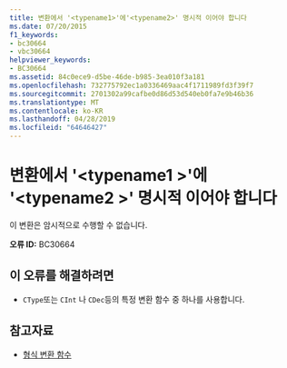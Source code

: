 ```yaml
---
title: 변환에서 '<typename1>'에'<typename2>' 명시적 이어야 합니다
ms.date: 07/20/2015
f1_keywords:
- bc30664
- vbc30664
helpviewer_keywords:
- BC30664
ms.assetid: 84c0ece9-d5be-46de-b985-3ea010f3a181
ms.openlocfilehash: 732775792ec1a0336469aac4f1711989fd3f39f7
ms.sourcegitcommit: 2701302a99cafbe0d86d53d540eb0fa7e9b46b36
ms.translationtype: MT
ms.contentlocale: ko-KR
ms.lasthandoff: 04/28/2019
ms.locfileid: "64646427"
---
```

# <a name="conversions-from-typename1-to-typename2-must-be-explicit"></a>변환에서 '\<typename1 >'에 '\<typename2 >' 명시적 이어야 합니다
이 변환은 암시적으로 수행할 수 없습니다.  
  
 **오류 ID:** BC30664  
  
## <a name="to-correct-this-error"></a>이 오류를 해결하려면  
  
- `CType`또는 `CInt` 나 `CDec`등의 특정 변환 함수 중 하나를 사용합니다.  
  
## <a name="see-also"></a>참고자료

- [형식 변환 함수](../../visual-basic/language-reference/functions/type-conversion-functions.md)

